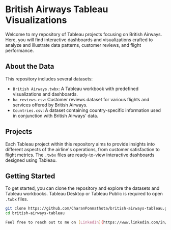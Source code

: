 # British Airways Tableau Visualizations

Welcome to my repository of Tableau projects focusing on British Airways. Here, you will find interactive dashboards and visualizations crafted to analyze and illustrate data patterns, customer reviews, and flight performance.

## About the Data

This repository includes several datasets:
- `British Airways.twbx`: A Tableau workbook with predefined visualizations and dashboards.
- `ba_reviews.csv`: Customer reviews dataset for various flights and services offered by British Airways.
- `Countries.csv`: A dataset containing country-specific information used in conjunction with British Airways' data.

## Projects

Each Tableau project within this repository aims to provide insights into different aspects of the airline's operations, from customer satisfaction to flight metrics. The `.twbx` files are ready-to-view interactive dashboards designed using Tableau.

## Getting Started

To get started, you can clone the repository and explore the datasets and Tableau workbooks. Tableau Desktop or Tableau Public is required to open `.twbx` files.

```bash
git clone https://github.com/CharanPonnathota/british-airways-tableau.git
cd british-airways-tableau

Feel free to reach out to me on [LinkedIn](https://www.linkedin.com/in/charantejponnathota/) for more updates on my Tableau and data visualization journey.

